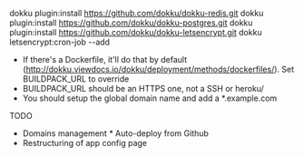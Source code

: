 dokku plugin:install https://github.com/dokku/dokku-redis.git
dokku plugin:install https://github.com/dokku/dokku-postgres.git
dokku plugin:install https://github.com/dokku/dokku-letsencrypt.git
dokku letsencrypt:cron-job --add

* If there's a Dockerfile, it'll do that by default (http://dokku.viewdocs.io/dokku/deployment/methods/dockerfiles/). Set BUILDPACK_URL to override
* BUILDPACK_URL should be an HTTPS one, not a SSH or heroku/<foo>
* You should setup the global domain name and add a *.example.com

TODO
* Domains management
* Auto-deploy from Github
* Restructuring of app config page